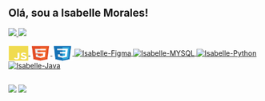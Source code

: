 ## Olá, sou a Isabelle Morales!
<div>
  <a href="https://github.com/isabellemorales/isabellemorales">
  <img height="180cm" src="https://github-readme-stats.vercel.app/api?username=isabellemorales&theme=radical&show_icons=true"/>
  <img height="180cm" src="https://github-readme-stats.vercel.app/api/top-langs/?username=isabellemorales&layout=compact&theme=radical"/>
</div>

<div style="display: inline_block"><br>
  <img align="center" alt="Isabelle-Js" height="30" width="40" src="https://raw.githubusercontent.com/devicons/devicon/master/icons/javascript/javascript-plain.svg">
  <img align="center" alt="Isabelle-HTML" height="30" width="40" src="https://raw.githubusercontent.com/devicons/devicon/master/icons/html5/html5-original.svg">
  <img align="center" alt="Isabelle-CSS" height="30" width="40" src="https://raw.githubusercontent.com/devicons/devicon/master/icons/css3/css3-original.svg">
  <img align="center" alt="Isabelle-Figma" height="30" width="40"src="https://cdn.jsdelivr.net/gh/devicons/devicon@latest/icons/figma/figma-original.svg">
  <img  align="center" alt="Isabelle-MYSQL" height="30" width="40" src="https://cdn.jsdelivr.net/gh/devicons/devicon@latest/icons/mysql/mysql-plain-wordmark.svg">
  <img align="center" alt="Isabelle-Python" height="30" width="40"  src="https://cdn.jsdelivr.net/gh/devicons/devicon@latest/icons/python/python-original.svg">
  <img align="center" alt="Isabelle-Java" height="30" width="40" src="https://cdn.jsdelivr.net/gh/devicons/devicon@latest/icons/java/java-original-wordmark.svg" />
          
          
          
</div>

##

<div> 
  <a href = "mailto:isabellemoralesp@gmail.com"><img src="https://img.shields.io/badge/-Gmail-%23333?style=for-the-badge&logo=gmail&logoColor=white" target="_blank"></a>
  <a href="https://www.linkedin.com/in/isabellemorales/" target="_blank"><img src="https://img.shields.io/badge/-LinkedIn-%230077B5?style=for-the-badge&logo=linkedin&logoColor=white" target="_blank"></a> 
  
</div>

 
 

